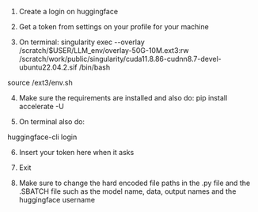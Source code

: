 1. Create a login on huggingface
   
2. Get a token from settings on your profile for your machine

3. On terminal:
singularity exec --overlay /scratch/$USER/LLM\_env/overlay-50G-10M.ext3:rw /scratch/work/public/singularity/cuda11.8.86-cudnn8.7-devel-ubuntu22.04.2.sif /bin/bash

source /ext3/env.sh

4. Make sure the requirements are installed and also do: pip install accelerate -U

5. On terminal also do:

huggingface-cli login

6. Insert your token here when it asks

7. Exit

8. Make sure to change the hard encoded file paths in the .py file and the .SBATCH file such as the model name, data, output names and the huggingface username
